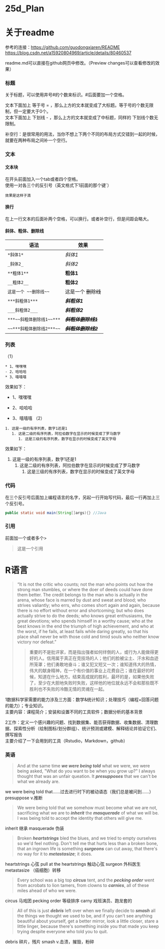 # 25d_Plan

关于readme
===
参考的连接：https://github.com/guodongxiaren/README  
https://blog.csdn.net/a15920804969/article/details/80460537

readme.md可以直接在github网页中修改。（Preview changes可以查看修改的效果）

### 标题
关于标题，可以使用井号#的个数来标识。#后面要加一个空格。

文本下面加上 等于号 = ，那么上方的文本就变成了大标题。等于号的个数无限制，但一定要大于0个。  
文本下面加上 下划线 - ，那么上方的文本就变成了中标题，同样的 下划线个数无限制。

补空行：是很常用的用法，当你不想上下两个不同的布局方式交错到一起的时候，就要在两种布局之间补一个空行。

### 文本

#### 文本块

在开头前面加入一个tab或者四个空格。  
使用一对各三个的反引号（英文格式下1前面的那个键\`）

    效果是这样子滴

#### 换行
在上一行文本的后面补两个空格，可以换行。或者补空行，但是间距会略大。
#### 斜体、粗体、删除线

|语法|效果|
|----|-----|
|`*斜体1*`|*斜体1*|
|`_斜体2_`| _斜体2_|
|`**粗体1**`|**粗体1**|
|`__粗体2__`|__粗体2__|
|`这是一个 ~~删除线~~`|这是一个 ~~删除线~~|
|`***斜粗体1***`|***斜粗体1***|
|`___斜粗体2___`|___斜粗体2___|
|`***~~斜粗体删除线1~~***`|***~~斜粗体删除线1~~***|
|`~~***斜粗体删除线2***~~`|~~***斜粗体删除线2***~~|

### 列表
（1）
```
* 1、嘿嘿嘿
- 2、哈哈哈
* 3、嘻嘻嘻
```
效果如下：
* 1、嘿嘿嘿
- 2、哈哈哈
* 3、嘻嘻嘻
（2）
```
1. 这是一级的有序列表，数字1还是1
   1. 这是二级的有序列表，阿拉伯数字在显示的时候变成了罗马数字
      1. 这是三级的有序列表，数字在显示的时候变成了英文字母
```
效果如下：
1. 这是一级的有序列表，数字1还是1
   1. 这是二级的有序列表，阿拉伯数字在显示的时候变成了罗马数字
      1. 这是三级的有序列表，数字在显示的时候变成了英文字母

### 代码

在三个反引号后面加上编程语言的名字，另起一行开始写代码，最后一行再加上三个反引号。
```Java
public static void main(String[]args){} //Java
```
### 引用
前面加一个或者多个>
> 这是一个引用

R语言
===
> “It is not the critic who counts; not the man who points out how the strong man stumbles, or where the doer of deeds could have done them better. The credit belongs to the man who is actually in the arena, whose face is marred by dust and sweat and blood; who strives valiantly; who errs, who comes short again and again, because there is no effort without error and shortcoming; but who does actually strive to do the deeds; who knows great enthusiasms, the great devotions; who spends himself in a worthy cause; who at the best knows in the end the triumph of high achievement, and who at the worst, if he fails, at least fails while daring greatly, so that his place shall never be with those cold and timid souls who neither know victory nor defeat.”
>> 重要的不是批评家，而是指出强者如何绊倒的人，或行为人能做得更好的人。信用属于真正在竞技场的人；他们的脸被尘土、汗水和血迹所笼罩；他们勇敢地奋斗；谁又犯又短又一次；谁知道伟大的热情，伟大的献身精神，在一个有价值的事业上花费自己；谁在最好的时候，知道在什么地方。结束高成就的胜利，最坏的是，如果他失败了，至少在大胆地失败时失败，这样他的地位就永远不会和那些既不胜利也不失败的冷酷无情的灵魂在一起。

1数据科学家需要的能力涉及三方面：数学&统计知识；处理技巧（编程+回答问题的能力）；专业知识。  
主要内容：课程简介；安装和设置不同的工具软件；数据分析的基本背景

2工作：定义一个感兴趣的问题、找到数据集、能否获得数据、收集数据、清理数据、探索性分析（绘制图标/划分群组）、统计预测或建模、解释结论并验证它们、撰写报告  
主要介绍了一下会用到的工具（Rstudio，Markdown，github）

### 英语
>And at the same time ***we were being told*** what we were, we were being asked, "What do you want to be when you grow up?" I always thought that was an unfair queation. It ***presupposes*** that we can't be what we already are.

we were being told that……过去进行时下的被动语态（我们总是被问到……）  
presuppose v.推断
>We were being told that we somehow must become what we are not, sacrificing what we are to ***inherit*** the ***masquerade*** of what we will be. I was being told to accept the identity that others will give me.

inherit 继承
masquerade 伪装
>Broken ***heartstrings*** bled the blues, and we tried to empty ourselves so we'd feel nothing. Don't tell me that hurts less than a broken bone, that an ingrown life is something ***surgeons*** can cut away, that there's no way for it to ***metastasize***; it does.

heartstrings 心弦 pull at the heartstrings 触动心弦
surgeon 外科医生
metastasize （癌细胞）转移
>Every school was a big top ***circus*** tent, and the ***pecking order*** went from acrobats to lion tamers, from clowns to ***carnies***, all of these miles ahead of who we were.

circus 马戏团
pecking order 等级排序
carny 戏班演员、跑龙套的
>All of this is just ***debris*** left over when we finally decide to ***smash*** all the things we thought we used to be, and if you can't see anything beautiful about yourself, get a better mirror, look a little closer, stare a little linger, because there's something inside you that made you keep trying despite everyone who told you to quit.

debris 碎片，残片
smash v.击溃，摧毁，粉碎
